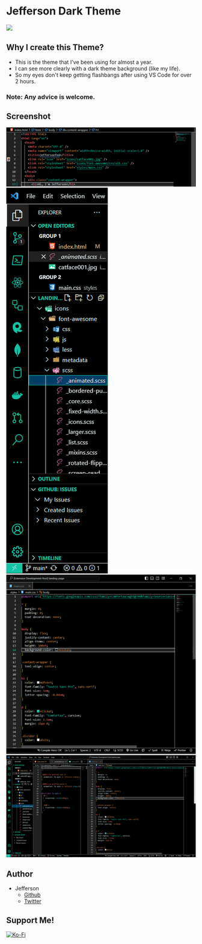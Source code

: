 # Jefferson Dark Theme

[![](https://img.shields.io/badge/Marketplace-VSCode-0078D4?style=plastic&logo=visual%20studio%20code&logoColor=white)]()

## Why I create this Theme?
- This is the theme that I've been using for almost a year.
- I can see more clearly with a dark theme background (like my life).
- So my eyes don't keep getting flashbangs after using VS Code for over 2 hours.

### Note: Any advice is welcome.

## Screenshot
<img src="screenshot/sce1.png">
<img src="screenshot/sce2.png">
<img src="screenshot/sce4.png">
<img src="screenshot/sce3.png">

## Author

- Jefferson
    - [Github](https://github.com/jeffersonfed)
    - [Twitter](https://twitter.com/jeffersonfed14)

## Support Me!

[![Ko-Fi](https://img.shields.io/badge/Ko--fi-F16061?style=plastic&logo=ko-fi&logoColor=white)](https://ko-fi.com/jeffersonfed)


